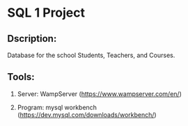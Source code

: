 # SQL 1 Project

## Dscription:
 Database for the school Students, Teachers, and Courses.
## Tools:
1. Server: WampServer (https://www.wampserver.com/en/)

2. Program: mysql workbench (https://dev.mysql.com/downloads/workbench/)
   